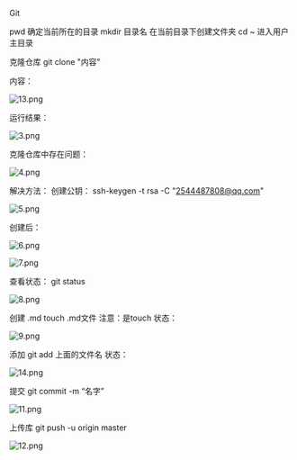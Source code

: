 
Git

pwd   确定当前所在的目录
mkdir 目录名  在当前目录下创建文件夹
cd ~  进入用户主目录

克隆仓库
git clone "内容"

内容：  

![13.png](https://upload-images.jianshu.io/upload_images/14466577-1169d356113c6c19.png?imageMogr2/auto-orient/strip%7CimageView2/2/w/1240)

运行结果：

![3.png](https://upload-images.jianshu.io/upload_images/14466577-86ca0d86bf58d8c8.png?imageMogr2/auto-orient/strip%7CimageView2/2/w/1240)

克隆仓库中存在问题：

![4.png](https://upload-images.jianshu.io/upload_images/14466577-fd8fcda47797323f.png?imageMogr2/auto-orient/strip%7CimageView2/2/w/1240)

解决方法：
创建公钥：
ssh-keygen -t rsa -C "2544487808@qq.com"

![5.png](https://upload-images.jianshu.io/upload_images/14466577-9a2ab5ce51278c01.png?imageMogr2/auto-orient/strip%7CimageView2/2/w/1240)

创建后：

![6.png](https://upload-images.jianshu.io/upload_images/14466577-0f8584a35edae705.png?imageMogr2/auto-orient/strip%7CimageView2/2/w/1240)

![7.png](https://upload-images.jianshu.io/upload_images/14466577-b9badc36b3ee80f5.png?imageMogr2/auto-orient/strip%7CimageView2/2/w/1240)

查看状态：
git status

![8.png](https://upload-images.jianshu.io/upload_images/14466577-95ff786a695b45ae.png?imageMogr2/auto-orient/strip%7CimageView2/2/w/1240)

创建 .md
touch .md文件 注意：是touch
状态：

![9.png](https://upload-images.jianshu.io/upload_images/14466577-bacf7a0e7f2063db.png?imageMogr2/auto-orient/strip%7CimageView2/2/w/1240)

添加
git add 上面的文件名
状态：

![14.png](https://upload-images.jianshu.io/upload_images/14466577-1e21004df448c5f8.png?imageMogr2/auto-orient/strip%7CimageView2/2/w/1240)


提交 
git commit -m “名字”

![11.png](https://upload-images.jianshu.io/upload_images/14466577-5bb789ede59a5b20.png?imageMogr2/auto-orient/strip%7CimageView2/2/w/1240)


上传库
git push -u origin master

![12.png](https://upload-images.jianshu.io/upload_images/14466577-44a3fe4b9d1fcadf.png?imageMogr2/auto-orient/strip%7CimageView2/2/w/1240)


